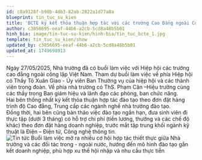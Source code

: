 ```yaml
---
id: c8a9128f-b98b-4db3-82ab-2822a1d77a8a
blueprint: tin_tuc_su_kien
title: 'BCTE ký kết thỏa thuận hợp tác với các trường Cao Đẳng ngoài Công lập Việt Nam'
author: c3056695-eeaf-44b6-a2cb-5cd8a48b5b01
hinh_bia: image/tin-tuc-su-kien/hinh-bia/tin_tuc_bcte_1.jpg
template: tin_tuc_su_kien/show
updated_by: c3056695-eeaf-44b6-a2cb-5cd8a48b5b01
updated_at: 1749698913
---
```

Ngày 27/05/2025, Nhà trường đã có buổi làm việc với Hiệp hội các trường cao đẳng ngoài công lập Việt Nam. Tham dự buổi làm việc về phía Hiệp hội có Thầy Tô Xuân Giao - Ủy viên Ban Thường vụ của hiệp hội và các thành viên trong đoàn. Về phía nhà trường có ThS. Phạm Cân –Hiệu trưởng cùng các thầy trong Ban giám hiệu và lãnh đạo các phòng, ban chức năng.
<br>
Hai bên thống nhất ký kết thỏa thuận hợp tác đào tạo theo đơn đặt hàng trình độ Cao đẳng, Trung cấp các ngành nghề nhà trường đào tạo.
<br>
Đồng thời, hai bên cũng bàn thảo việc đào tạo ngắn hạn, đưa sinh viên đi thực tập (dưới 3 tháng) có hỗ trợ chi phí (tiền lương, thưởng và các chế độ khác) theo đơn đặt hàng doanh nghiệp, trước mắt tập trung khối ngành kỹ thuật là Điện – Điện tử, Công nghệ thông tin.
<br>
![Tin tức](/assets/image/tin-tuc-su-kien/hinh-noi-dung/tin_tuc_bcte_2.jpg)
Buổi làm việc mở ra nhiều cơ hội hợp tác thiết thực giữa Nhà trường và các đối tác trong - ngoài nước, hướng đến mô hình đào tạo gắn kết doanh nghiệp, phù hợp xu thế hội nhập và nhu cầu thực tiễn